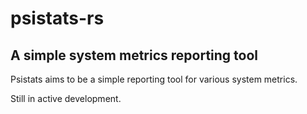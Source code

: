 # psistats-rs
## A simple system metrics reporting tool

Psistats aims to be a simple reporting tool for various system metrics.

Still in active development.


